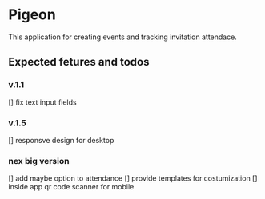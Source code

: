 # Pigeon
This application for creating events and tracking invitation attendace.

## Expected fetures and todos
### v.1.1
[] fix text input fields

### v.1.5
[] responsve design for desktop

### nex big version
[] add maybe option to attendance
[] provide templates for costumization
[] inside app qr code scanner for mobile